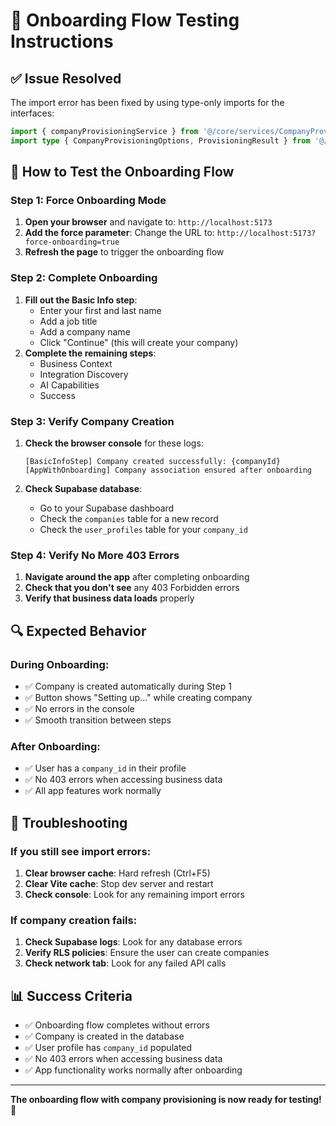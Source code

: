 # 🧪 Onboarding Flow Testing Instructions

## ✅ **Issue Resolved**

The import error has been fixed by using type-only imports for the interfaces:
```typescript
import { companyProvisioningService } from '@/core/services/CompanyProvisioningService';
import type { CompanyProvisioningOptions, ProvisioningResult } from '@/core/services/CompanyProvisioningService';
```

## 🚀 **How to Test the Onboarding Flow**

### **Step 1: Force Onboarding Mode**
1. **Open your browser** and navigate to: `http://localhost:5173`
2. **Add the force parameter**: Change the URL to: `http://localhost:5173?force-onboarding=true`
3. **Refresh the page** to trigger the onboarding flow

### **Step 2: Complete Onboarding**
1. **Fill out the Basic Info step**:
   - Enter your first and last name
   - Add a job title
   - Add a company name
   - Click "Continue" (this will create your company)
2. **Complete the remaining steps**:
   - Business Context
   - Integration Discovery
   - AI Capabilities
   - Success

### **Step 3: Verify Company Creation**
1. **Check the browser console** for these logs:
   ```
   [BasicInfoStep] Company created successfully: {companyId}
   [AppWithOnboarding] Company association ensured after onboarding
   ```

2. **Check Supabase database**:
   - Go to your Supabase dashboard
   - Check the `companies` table for a new record
   - Check the `user_profiles` table for your `company_id`

### **Step 4: Verify No More 403 Errors**
1. **Navigate around the app** after completing onboarding
2. **Check that you don't see** any 403 Forbidden errors
3. **Verify that business data loads** properly

## 🔍 **Expected Behavior**

### **During Onboarding:**
- ✅ Company is created automatically during Step 1
- ✅ Button shows "Setting up..." while creating company
- ✅ No errors in the console
- ✅ Smooth transition between steps

### **After Onboarding:**
- ✅ User has a `company_id` in their profile
- ✅ No 403 errors when accessing business data
- ✅ All app features work normally

## 🐛 **Troubleshooting**

### **If you still see import errors:**
1. **Clear browser cache**: Hard refresh (Ctrl+F5)
2. **Clear Vite cache**: Stop dev server and restart
3. **Check console**: Look for any remaining import errors

### **If company creation fails:**
1. **Check Supabase logs**: Look for any database errors
2. **Verify RLS policies**: Ensure the user can create companies
3. **Check network tab**: Look for any failed API calls

## 📊 **Success Criteria**

- ✅ Onboarding flow completes without errors
- ✅ Company is created in the database
- ✅ User profile has `company_id` populated
- ✅ No 403 errors when accessing business data
- ✅ App functionality works normally after onboarding

---

**The onboarding flow with company provisioning is now ready for testing!** 🎉 